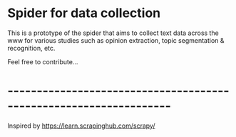 # Spider for data collection

This is a prototype of the spider that aims to collect text data across the www for various studies such as opinion extraction, topic segmentation & recognition, etc. 

Feel free to contribute...

# ------------------------------------------------------------------

Inspired by https://learn.scrapinghub.com/scrapy/
